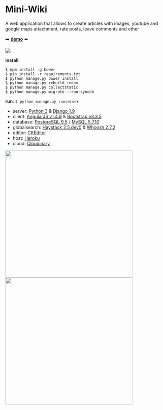 # Mini-Wiki
A web application that allows to create articles with images, youtube and google maps attachment, rate posts, leave comments and other

:arrow_right: [**demo**](https://drapegnik-wiki.herokuapp.com/ "mini-wiki") :arrow_left:

<img src="http://res.cloudinary.com/dzsjwgjii/image/upload/v1460745554/mini-wiki.png"/>

**install**:  
```
$ npm install -g bower
$ pip install -r requirements.txt
$ python manage.py bower install
$ python manage.py rebuild_index
$ python manage.py collectstatic
$ python manage.py migrate --run-syncdb
```


**run**:  ```$ python manage.py runserver```

* server: [Python 3](https://www.python.org/download/releases/3.0/) & [Django 1.9](https://www.djangoproject.com/)
* client: [AngularJS v1.4.9](https://angularjs.org/) & [Bootstrap v3.3.5](http://getbootstrap.com/)
* database: [PostgreSQL 9.5](http://www.postgresql.org/) / [MySQL 5.7.10](https://www.mysql.com/)
* globalsearch: [Haystack 2.5.dev0](http://haystacksearch.org/) & [Whoosh 2.7.2](https://pypi.python.org/pypi/Whoosh/)
* editor: [CKEditor](http://ckeditor.com/)
* host: [Heroku](http://heroku.com)
* cloud: [Cloudinary](https://cloudinary.com)

<img src="http://res.cloudinary.com/dzsjwgjii/image/upload/v1461005731/wiki-mobile.png" width=400px/>
<img src="http://res.cloudinary.com/dzsjwgjii/image/upload/v1461005767/wiki-pc.png" width=400px/>


